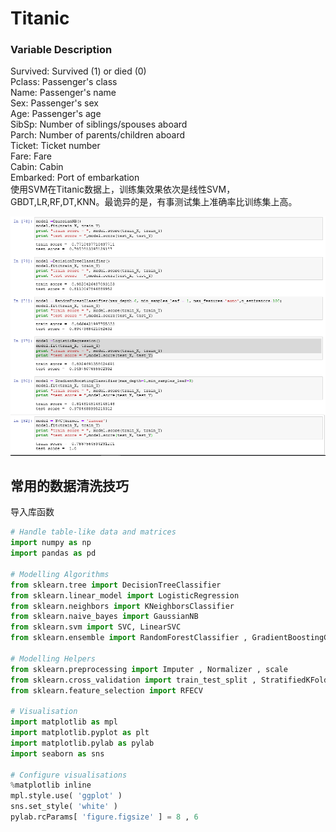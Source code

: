 # Titanic

### Variable Description

Survived: Survived \(1\) or died \(0\)  
Pclass: Passenger's class  
Name: Passenger's name  
Sex: Passenger's sex  
Age: Passenger's age  
SibSp: Number of siblings/spouses aboard  
Parch: Number of parents/children aboard  
Ticket: Ticket number  
Fare: Fare  
Cabin: Cabin  
Embarked: Port of embarkation  
使用SVM在Titanic数据上，训练集效果依次是线性SVM，GBDT,LR,RF,DT,KNN。最诡异的是，有事测试集上准确率比训练集上高。

![](/assets/Titanic_Training_Result.png)

## 常用的数据清洗技巧

导入库函数

```py
# Handle table-like data and matrices
import numpy as np
import pandas as pd

# Modelling Algorithms
from sklearn.tree import DecisionTreeClassifier
from sklearn.linear_model import LogisticRegression
from sklearn.neighbors import KNeighborsClassifier
from sklearn.naive_bayes import GaussianNB
from sklearn.svm import SVC, LinearSVC
from sklearn.ensemble import RandomForestClassifier , GradientBoostingClassifier

# Modelling Helpers
from sklearn.preprocessing import Imputer , Normalizer , scale
from sklearn.cross_validation import train_test_split , StratifiedKFold
from sklearn.feature_selection import RFECV

# Visualisation
import matplotlib as mpl
import matplotlib.pyplot as plt
import matplotlib.pylab as pylab
import seaborn as sns

# Configure visualisations
%matplotlib inline
mpl.style.use( 'ggplot' )
sns.set_style( 'white' )
pylab.rcParams[ 'figure.figsize' ] = 8 , 6
```



